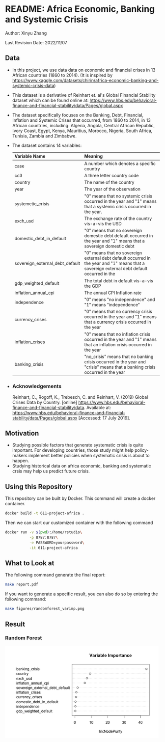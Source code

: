 # README: Africa Economic, Banking and Systemic Crisis

Author: Xinyu Zhang

Last Revision Date: 2022/11/07

## Data

- In this project, we use data data on economic and financial crises in 13 African countries (1860 to 2014).  (It is inspired by https://www.kaggle.com/datasets/chirin/africa-economic-banking-and-systemic-crisis-data)

- This dataset is a derivative of Reinhart et. al's Global Financial Stability dataset which can be found online at: https://www.hbs.edu/behavioral-finance-and-financial-stability/data/Pages/global.aspx

- The dataset specifically focuses on the Banking, Debt, Financial, Inflation and Systemic Crises that occurred, from 1860 to 2014, in 13 African countries, including: Algeria, Angola, Central African Republic, Ivory Coast, Egypt, Kenya, Mauritius, Morocco, Nigeria, South Africa, Tunisia, Zambia and Zimbabwe.

- The dataset contains 14 variables:

  | Variable Name                   | Meaning                                                      |
  | ------------------------------- | ------------------------------------------------------------ |
  | case                            | A number which denotes a specific country                    |
  | cc3                             | A three letter country code                                  |
  | country                         | The name of the country                                      |
  | year                            | The year of the observation                                  |
  | systemetic_crisis               | "0" means that no systemic crisis occurred in the year and "1" means that a systemic crisis occurred in the year. |
  | exch_usd                        | The exchange rate of the country vis-a-vis the USD           |
  | domestic_debt_in_default        | "0" means that no sovereign domestic debt default occurred in the year and "1" means that a sovereign domestic debt |
  | sovereign_external_debt_default | "0" means that no sovereign external debt default occurred in the year and "1" means that a sovereign external debt default occurred in the |
  | gdp_weighted_default            | The total debt in default vis-a-vis the GDP                  |
  | inflation_annual_cpi            | The annual CPI Inflation rate                                |
  | independence                    | "0" means "no independence" and "1" means "independence"     |
  | currency_crises                 | "0" means that no currency crisis occurred in the year and "1" means that a currency crisis occurred in the year |
  | inflation_crises                | "0" means that no inflation crisis occurred in the year and "1" means that an inflation crisis occurred in the year |
  | banking_crisis                  | "no_crisis" means that no banking crisis occurred in the year and "crisis" means that a banking crisis occurred in the year |

- ### Acknowledgements

  Reinhart, C., Rogoff, K., Trebesch, C. and Reinhart, V. (2019) Global Crises Data by Country.
  [online] https://www.hbs.edu/behavioral-finance-and-financial-stability/data. Available at: https://www.hbs.edu/behavioral-finance-and-financial-stability/data/Pages/global.aspx [Accessed: 17 July 2019].

## Motivation

- Studying possible factors that generate systematic crisis is quite important. For developing countries, those study might help policy-makers implement better policies when systematic crisis is about to happen.
- Studying historical data on africa economic, banking and systematic crsis may help us predict future crisis.

## Using this Repository

This repository can be built by Docker. This command will create a docker container. 

```bash
docker build -t 611-project-africa .
```

Then we can start our customized container with the following command

```bash
docker run -v $(pwd):/home/rstudio\
           -p 8787:8787\
           -e PASSWORD=yourpassword\
           -it 611-project-africa
```

## What to Look at

The following command generate the final report:

```bash
make report.pdf
```

If you want to generate a specific result, you can also do so by entering the following command:

```bash
make figures/randomforest_varimp.png
```

## Result

### Random Forest

![randomforest_varimp](figures/randomforest_varimp.png)